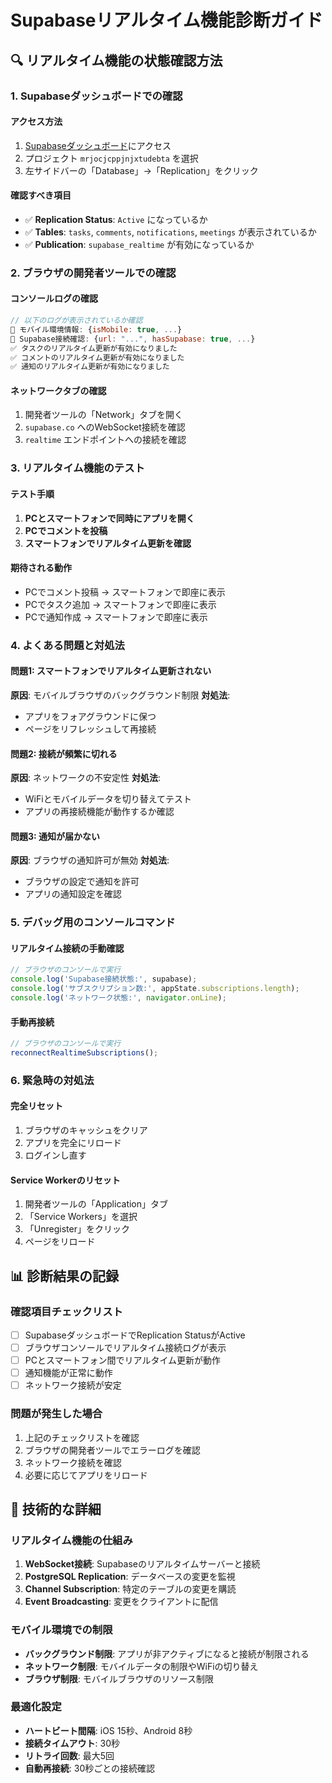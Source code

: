 # Supabaseリアルタイム機能診断ガイド

## 🔍 リアルタイム機能の状態確認方法

### 1. Supabaseダッシュボードでの確認

#### **アクセス方法**
1. [Supabaseダッシュボード](https://supabase.com/dashboard)にアクセス
2. プロジェクト `mrjocjcppjnjxtudebta` を選択
3. 左サイドバーの「Database」→「Replication」をクリック

#### **確認すべき項目**
- ✅ **Replication Status**: `Active` になっているか
- ✅ **Tables**: `tasks`, `comments`, `notifications`, `meetings` が表示されているか
- ✅ **Publication**: `supabase_realtime` が有効になっているか

### 2. ブラウザの開発者ツールでの確認

#### **コンソールログの確認**
```javascript
// 以下のログが表示されているか確認
📱 モバイル環境情報: {isMobile: true, ...}
📡 Supabase接続確認: {url: "...", hasSupabase: true, ...}
✅ タスクのリアルタイム更新が有効になりました
✅ コメントのリアルタイム更新が有効になりました
✅ 通知のリアルタイム更新が有効になりました
```

#### **ネットワークタブの確認**
1. 開発者ツールの「Network」タブを開く
2. `supabase.co` へのWebSocket接続を確認
3. `realtime` エンドポイントへの接続を確認

### 3. リアルタイム機能のテスト

#### **テスト手順**
1. **PCとスマートフォンで同時にアプリを開く**
2. **PCでコメントを投稿**
3. **スマートフォンでリアルタイム更新を確認**

#### **期待される動作**
- PCでコメント投稿 → スマートフォンで即座に表示
- PCでタスク追加 → スマートフォンで即座に表示
- PCで通知作成 → スマートフォンで即座に表示

### 4. よくある問題と対処法

#### **問題1: スマートフォンでリアルタイム更新されない**
**原因**: モバイルブラウザのバックグラウンド制限
**対処法**: 
- アプリをフォアグラウンドに保つ
- ページをリフレッシュして再接続

#### **問題2: 接続が頻繁に切れる**
**原因**: ネットワークの不安定性
**対処法**: 
- WiFiとモバイルデータを切り替えてテスト
- アプリの再接続機能が動作するか確認

#### **問題3: 通知が届かない**
**原因**: ブラウザの通知許可が無効
**対処法**: 
- ブラウザの設定で通知を許可
- アプリの通知設定を確認

### 5. デバッグ用のコンソールコマンド

#### **リアルタイム接続の手動確認**
```javascript
// ブラウザのコンソールで実行
console.log('Supabase接続状態:', supabase);
console.log('サブスクリプション数:', appState.subscriptions.length);
console.log('ネットワーク状態:', navigator.onLine);
```

#### **手動再接続**
```javascript
// ブラウザのコンソールで実行
reconnectRealtimeSubscriptions();
```

### 6. 緊急時の対処法

#### **完全リセット**
1. ブラウザのキャッシュをクリア
2. アプリを完全にリロード
3. ログインし直す

#### **Service Workerのリセット**
1. 開発者ツールの「Application」タブ
2. 「Service Workers」を選択
3. 「Unregister」をクリック
4. ページをリロード

## 📊 診断結果の記録

### 確認項目チェックリスト
- [ ] SupabaseダッシュボードでReplication StatusがActive
- [ ] ブラウザコンソールでリアルタイム接続ログが表示
- [ ] PCとスマートフォン間でリアルタイム更新が動作
- [ ] 通知機能が正常に動作
- [ ] ネットワーク接続が安定

### 問題が発生した場合
1. 上記のチェックリストを確認
2. ブラウザの開発者ツールでエラーログを確認
3. ネットワーク接続を確認
4. 必要に応じてアプリをリロード

## 🔧 技術的な詳細

### リアルタイム機能の仕組み
1. **WebSocket接続**: Supabaseのリアルタイムサーバーと接続
2. **PostgreSQL Replication**: データベースの変更を監視
3. **Channel Subscription**: 特定のテーブルの変更を購読
4. **Event Broadcasting**: 変更をクライアントに配信

### モバイル環境での制限
- **バックグラウンド制限**: アプリが非アクティブになると接続が制限される
- **ネットワーク制限**: モバイルデータの制限やWiFiの切り替え
- **ブラウザ制限**: モバイルブラウザのリソース制限

### 最適化設定
- **ハートビート間隔**: iOS 15秒、Android 8秒
- **接続タイムアウト**: 30秒
- **リトライ回数**: 最大5回
- **自動再接続**: 30秒ごとの接続確認

